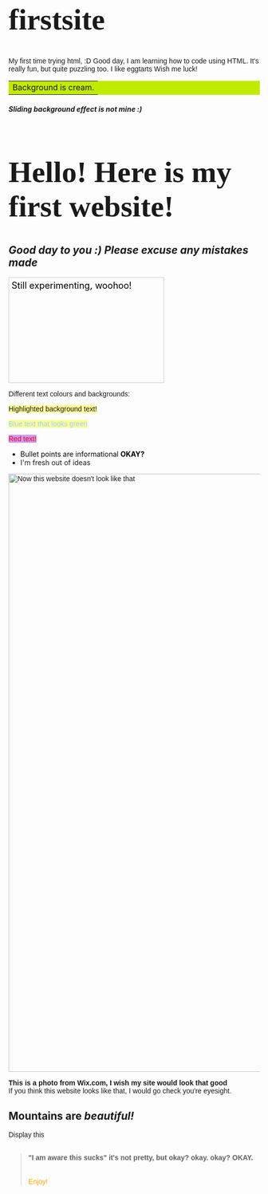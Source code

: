 # firstsite
My first time trying html, :D
Good day, I am learning how to code using HTML. It's really fun, but quite puzzling too. 
I like eggtarts
Wish me luck!
<head>
<link href="https://fonts.googleapis.com/css?family=Adamina" rel="stylesheet">
<link href="https://fonts.googleapis.com/css2?family=Montserrat:ital,wght@1,200&display=swap" rel="stylesheet">
<style>
body{
  margin: 30px;
  padding: 40px;
}
h1{
  font-family: 'Adamina';font-size:60px;
}
p{
  font-family: 'Montserrat', sans-serif;
}
html {
  height:100%;
}

body {
  margin:0;
}

.bg {
  animation:slide 3s ease-in-out infinite alternate;
  background-image: linear-gradient(-60deg, #6c3 50%, #09f 50%);
  bottom:0;
  left:-50%;
  opacity:.5;
  position:fixed;
  right:-50%;
  top:0;
  z-index:-1;
}

.bg2 {
  animation-direction:alternate-reverse;
  animation-duration:4s;
}

.bg3 {
  animation-duration:5s;
}

.content {
  background-color:rgba(255,255,255,.8);
  border-radius:.25em;
  box-shadow:0 0 .25em rgba(0,0,0,.25);
  box-sizing:border-box;
  left:50%;
  padding:10vmin;
  position:fixed;
  text-align:center;
  top:50%;
  transform:translate(-50%, -50%);
}

h1,h5 {
  font-family:monospace;
}

@keyframes slide {
  0% {
    transform:translateX(-25%);
  }
  100% {
    transform:translateX(25%);
  }
}

</style>
</head>
<body>
<table bgcolor="cream" width=100%
<tr>
  <td>
    Background is cream.
  </td>
</tr>
</table>
<div class="bg"></div>
<div class="bg bg2"></div>
<div class="bg bg3"></div>
<div class="content">
  <h5>Sliding background effect is not mine :)</h5>
</div>
<h1>Hello! Here is my first website! </h1>
<h2><em>Good day to you :) Please excuse any mistakes made</em></h2>
<div style="background-image:url(https://cdn.pixabay.com/photo/2019/07/18/18/57/alpine-4347082_1280.jpg);width:300px;height:200px;color:black;font-size:18px;border:1px solid #ccc;padding:5px;">
Still experimenting, woohoo!
</div>
<p>Different text colours and backgrounds:
<p><span style="background-color: #ffff99;">Highlighted background text!</span></p>
<p><span style="background-color: #ffff99; color: #99ccff;">Blue text that looks green</span></p>
<p><span style="background-color: #cc99ff; color: #ff0000;">Red text!</span></p>
<ul>
<li><span style="background-color: #ffffff; color: #000000;">Bullet points are informational&nbsp;<strong>OKAY?</strong></span></li>
<li>I'm fresh out of ideas</li>
</ul>
<p><img src="https://static.wixstatic.com/media/311dce_03f33336c9a3418cb3445406b1b8a480~mv2.jpg/v1/fill/w_962,h_1200,al_c,q_85,usm_0.66_1.00_0.01/1.webp" alt="Now this website doesn't look like that" width="962" height="1200" />
<p><strong>This is a photo from Wix.com, I wish my site would look that good</strong>
<br>If you think this website looks like that, I would go check you're eyesight.</p>
<h2>Mountains are <strong><em>beautiful!</strong></em></h2>
<div style="background-image:url(https://iso.500px.com/wp-content/uploads/2016/02/stock-photo-133673159-1500x1000.jpg); width="150" height="100";border:2px solid yellow;padding:10px;">
<p>Display this<br><br></p>

<blockquote>
<p><strong>"I am aware this sucks" it's not pretty, but okay? okay. okay? OKAY.</strong><br><br><br>
<span style="color:orange;">Enjoy!</span></p>
</blockquote>
</body>
